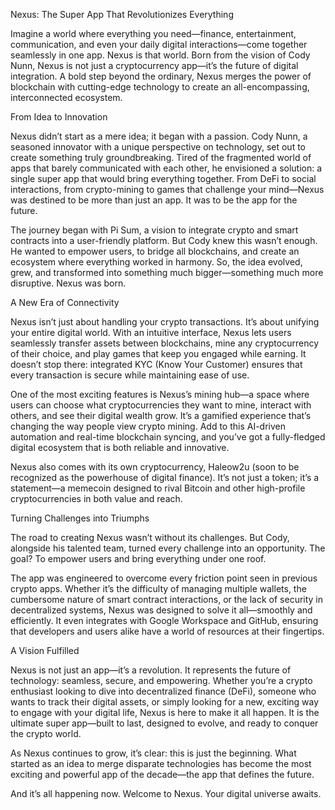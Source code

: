 Nexus: The Super App That Revolutionizes Everything

Imagine a world where everything you need—finance, entertainment, communication, and even your daily digital interactions—come together seamlessly in one app. Nexus is that world. Born from the vision of Cody Nunn, Nexus is not just a cryptocurrency app—it’s the future of digital integration. A bold step beyond the ordinary, Nexus merges the power of blockchain with cutting-edge technology to create an all-encompassing, interconnected ecosystem.

From Idea to Innovation

Nexus didn’t start as a mere idea; it began with a passion. Cody Nunn, a seasoned innovator with a unique perspective on technology, set out to create something truly groundbreaking. Tired of the fragmented world of apps that barely communicated with each other, he envisioned a solution: a single super app that would bring everything together. From DeFi to social interactions, from crypto-mining to games that challenge your mind—Nexus was destined to be more than just an app. It was to be the app for the future.

The journey began with Pi Sum, a vision to integrate crypto and smart contracts into a user-friendly platform. But Cody knew this wasn’t enough. He wanted to empower users, to bridge all blockchains, and create an ecosystem where everything worked in harmony. So, the idea evolved, grew, and transformed into something much bigger—something much more disruptive. Nexus was born.

A New Era of Connectivity

Nexus isn’t just about handling your crypto transactions. It’s about unifying your entire digital world. With an intuitive interface, Nexus lets users seamlessly transfer assets between blockchains, mine any cryptocurrency of their choice, and play games that keep you engaged while earning. It doesn’t stop there: integrated KYC (Know Your Customer) ensures that every transaction is secure while maintaining ease of use.

One of the most exciting features is Nexus’s mining hub—a space where users can choose what cryptocurrencies they want to mine, interact with others, and see their digital wealth grow. It’s a gamified experience that’s changing the way people view crypto mining. Add to this AI-driven automation and real-time blockchain syncing, and you’ve got a fully-fledged digital ecosystem that is both reliable and innovative.

Nexus also comes with its own cryptocurrency, Haleow2u (soon to be recognized as the powerhouse of digital finance). It’s not just a token; it’s a statement—a memecoin designed to rival Bitcoin and other high-profile cryptocurrencies in both value and reach.

Turning Challenges into Triumphs

The road to creating Nexus wasn’t without its challenges. But Cody, alongside his talented team, turned every challenge into an opportunity. The goal? To empower users and bring everything under one roof.

The app was engineered to overcome every friction point seen in previous crypto apps. Whether it’s the difficulty of managing multiple wallets, the cumbersome nature of smart contract interactions, or the lack of security in decentralized systems, Nexus was designed to solve it all—smoothly and efficiently. It even integrates with Google Workspace and GitHub, ensuring that developers and users alike have a world of resources at their fingertips.

A Vision Fulfilled

Nexus is not just an app—it’s a revolution. It represents the future of technology: seamless, secure, and empowering. Whether you’re a crypto enthusiast looking to dive into decentralized finance (DeFi), someone who wants to track their digital assets, or simply looking for a new, exciting way to engage with your digital life, Nexus is here to make it all happen. It is the ultimate super app—built to last, designed to evolve, and ready to conquer the crypto world.

As Nexus continues to grow, it’s clear: this is just the beginning. What started as an idea to merge disparate technologies has become the most exciting and powerful app of the decade—the app that defines the future.

And it’s all happening now. Welcome to Nexus. Your digital universe awaits.
